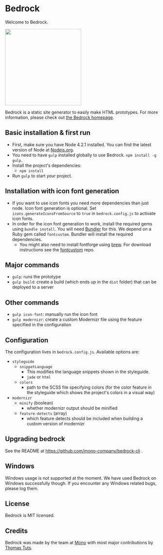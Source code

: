 # Bedrock

Welcome to Bedrock.

<img src="http://f.cl.ly/items/413y2M3N1w231a3o3X09/bedrock-icon.png" width="250">

Bedrock is a static site generator to easily make HTML prototypes. For more information, please check out [the Bedrock homepage](http://bedrock.mono.company/).

## Basic installation & first run

* First, make sure you have Node 4.2.1 installed. You can find the latest version of Node at [Nodejs.org](https://nodejs.org/en/).
* You need to have `gulp` installed globally to use Bedrock. `npm install -g gulp`.
* Install the project's dependencies:
  * `npm install`
* Run `gulp` to start your project.

## Installation with icon font generation

* If you want to use icon fonts you need more dependencies than just node. Icon font generation is optional. Set `icons.generateIconsFromSource` to `true` in `bedrock.config.js` to activate icon fonts.
* In order for the icon font generation to work, install the required gems using `bundle install`. You will need [Bundler](http://bundler.io) for this. We depend on a Ruby gem called `fontcustom`. Bundler will install the required dependencies.
    * You might also need to install fontforge using [brew](http://brew.sh). For download instructions see the [fontcustom](https://github.com/FontCustom/fontcustom#installation) repo.

## Major commands

* `gulp`: runs the prototype
* `gulp build`: create a build (which ends up in the `dist` folder) that can be deployed to a server

## Other commands

* `gulp icon-font`: manually run the icon font
* `gulp modernizr`: create a custom Modernizr file using the feature specified in the configuration

## Configuration

The configuration lives in `bedrock.config.js`. Available options are:

* `styleguide`
  * `snippetLanguage`
    * This modifies the language snippets shown in the styleguide. 
    * `jade` or `html`
  * `colors`
    * path to the SCSS file specifying colors (for the color feature in the styleguide which shows the project's colors in a visual way)
* `modernizr`
  * `minify` (boolean)
    * whether modernizr output should be minified 
  * `feature-detects` (array)
    * which feature detects should be included when building a custom version of modernizr

## Upgrading bedrock

See the README at https://github.com/mono-company/bedrock-cli .

## Windows

Windows usage is not supported at the moment. We have used Bedrock on Windows successfully though. If you encounter any Windows related bugs, please log them.

## License

Bedrock is MIT licensed.

## Credits

Bedrock was made by the team at [Mono](http://mono.company) with most major contributions by [Thomas Tuts](http://thomastuts.com/).

